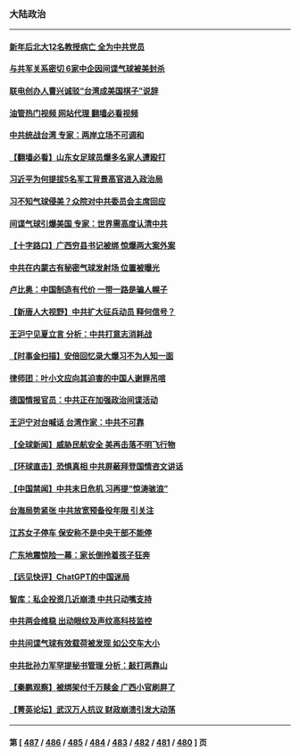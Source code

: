 ### 大陆政治
---
#### [新年后北大12名教授病亡 全为中共党员](../../pages/ncid277/n13928257.md?02130445) 
#### [与共军关系密切 6家中企因间谍气球被美封杀](../../pages/ncid277/n13928239.md?02130445) 
#### [联电创办人曹兴诚驳“台湾成美国棋子”说辞](../../pages/ncid277/n13927522.md?02130445) 
#### [油管热门视频 网站代理 翻墙必看视频](http://138.2.39.72:81/youtube.html?epic-marker?02130445)
#### [中共统战台湾 专家：两岸立场不可调和](../../pages/ncid277/n13927242.md?02130445) 
#### [【翻墙必看】山东女足球员爆多名家人遭殴打](../../pages/ncid277/n13927895.md?02130445) 
#### [习近平为何提拔5名军工背景高官进入政治局](../../pages/ncid277/n13927761.md?02130445) 
#### [习不知气球侵美？众院对中共委员会主席回应](../../pages/ncid277/n13927842.md?02130445) 
#### [间谍气球引爆美国 专家：世界需高度认清中共](../../pages/ncid277/n13927236.md?02130445) 
#### [【十字路口】广西穷县书记被绑 惊爆两大案外案](../../pages/ncid277/n13927637.md?02130445) 
#### [中共在内蒙古有秘密气球发射场 位置被曝光](../../pages/ncid277/n13927759.md?02130445) 
#### [卢比奥：中国制造有代价 一带一路是骗人幌子](../../pages/ncid277/n13927248.md?02130445) 
#### [【新唐人大视野】中共扩大征兵动员 释何信号？](../../pages/ncid277/n13927703.md?02130445) 
#### [王沪宁见夏立言 分析：中共打意志消耗战](../../pages/ncid277/n13927736.md?02130445) 
#### [【时事金扫描】安倍回忆录大爆习不为人知一面](../../pages/ncid277/n13927692.md?02130445) 
#### [律师团：叶小文应向其迫害的中国人谢罪吊唁](../../pages/ncid277/n13927709.md?02130445) 
#### [德国情报官员：中共正在加强政治间谍活动](../../pages/ncid277/n13927691.md?02130445) 
#### [王沪宁对台喊话 台湾作家：中共不可靠](../../pages/ncid277/n13927608.md?02130445) 
#### [【全球新闻】威胁民航安全 美再击落不明飞行物](../../pages/ncid277/n13927603.md?02130445) 
#### [【环球直击】恐惧真相 中共屏蔽拜登国情咨文讲话](../../pages/ncid277/n13927602.md?02130445) 
#### [【中国禁闻】中共末日危机 习再提“惊涛骇浪”](../../pages/ncid277/n13927536.md?02130445) 
#### [台海局势紧张 中共放宽预备役年限 引关注](../../pages/ncid277/n13927559.md?02130445) 
#### [江苏女子停车 保安称不是中央干部不能停](../../pages/ncid277/n13927527.md?02130445) 
#### [广东地震惊险一幕：家长倒拎着孩子狂奔](../../pages/ncid277/n13927511.md?02130445) 
#### [【远见快评】ChatGPT的中国迷局](../../pages/ncid277/n13927305.md?02130445) 
#### [智库：私企投资几近崩溃 中共只动嘴支持](../../pages/ncid277/n13927290.md?02130445) 
#### [中共两会维稳 出动眼纹及声纹高科技监控](../../pages/ncid277/n13927406.md?02130445) 
#### [中共间谍气球有效载荷被发现 如公交车大小](../../pages/ncid277/n13927327.md?02130445) 
#### [中共批孙力军罕提秘书管理 分析：敲打两靠山](../../pages/ncid277/n13927346.md?02130445) 
#### [【秦鹏观察】被绑架付千万赎金 广西小官刷屏了](../../pages/ncid277/n13927300.md?02130445) 
#### [【菁英论坛】武汉万人抗议 财政崩溃引发大动荡](../../pages/ncid277/n13927204.md?02130445) 

---
#### 第 [ [487](./487.md?02130445) / [486](./486.md?02130445) / [485](./485.md?02130445) / [484](./484.md?02130445) / [483](./483.md?02130445) / [482](./482.md?02130445) / [481](./481.md?02130445) / [480](./480.md?02130445) ] 页
